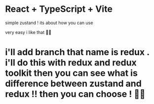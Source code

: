 # React + TypeScript + Vite


simple zustand ! its about how you can use 


very easy i like that ✌🏽


# i'll add branch that name is redux . i'll do this with redux and redux toolkit  then you can see what is difference between zustand and redux !! then you can choose ! ✌🏽
